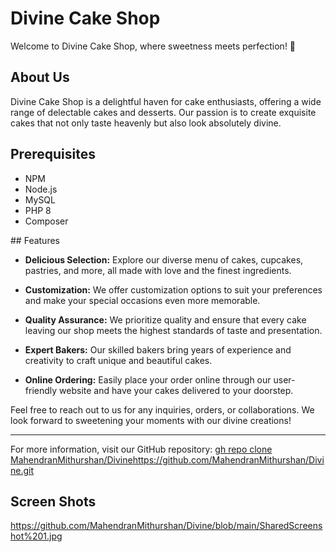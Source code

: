 # Divine Cake Shop

Welcome to Divine Cake Shop, where sweetness meets perfection! 🍰

## About Us

Divine Cake Shop is a delightful haven for cake enthusiasts, offering a wide range of delectable cakes and desserts. Our passion is to create exquisite cakes that not only taste heavenly but also look absolutely divine.


## Prerequisites
<ul>
<li>NPM</li>
<li>Node.js</li>
<li>MySQL</li>
<li>PHP 8</li>
<li>Composer</li>
</ul>
## Features


- **Delicious Selection:** Explore our diverse menu of cakes, cupcakes, pastries, and more, all made with love and the finest ingredients.

- **Customization:** We offer customization options to suit your preferences and make your special occasions even more memorable.

- **Quality Assurance:** We prioritize quality and ensure that every cake leaving our shop meets the highest standards of taste and presentation.

- **Expert Bakers:** Our skilled bakers bring years of experience and creativity to craft unique and beautiful cakes.

- **Online Ordering:** Easily place your order online through our user-friendly website and have your cakes delivered to your doorstep.

Feel free to reach out to us for any inquiries, orders, or collaborations. We look forward to sweetening your moments with our divine creations!

---

For more information, visit our GitHub repository: [gh repo clone MahendranMithurshan/Divine](https://github.com/MahendranMithurshan/Divine.git)https://github.com/MahendranMithurshan/Divine.git

## Screen Shots
https://github.com/MahendranMithurshan/Divine/blob/main/SharedScreenshot%201.jpg




